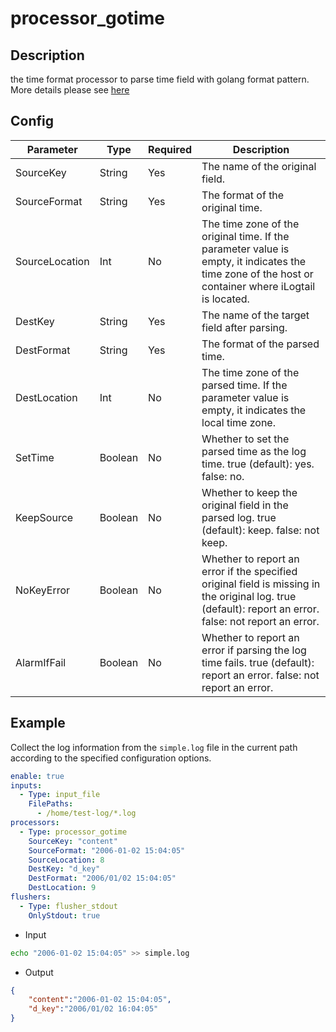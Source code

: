 # processor_gotime

## Description

the time format processor to parse time field with golang format pattern. More details please see [here](https://golang.org/pkg/time/#Time.Format)

## Config

| Parameter | Type | Required | Description |
| - | - | - | - |
| SourceKey | String | Yes | The name of the original field. |
| SourceFormat | String | Yes | The format of the original time. |
| SourceLocation | Int | No | The time zone of the original time. If the parameter value is empty, it indicates the time zone of the host or container where iLogtail is located. |
| DestKey | String | Yes | The name of the target field after parsing. |
| DestFormat | String | Yes | The format of the parsed time. |
| DestLocation | Int | No | The time zone of the parsed time. If the parameter value is empty, it indicates the local time zone. |
| SetTime | Boolean | No | Whether to set the parsed time as the log time. true (default): yes. false: no. |
| KeepSource | Boolean | No | Whether to keep the original field in the parsed log. true (default): keep. false: not keep. |
| NoKeyError | Boolean | No | Whether to report an error if the specified original field is missing in the original log. true (default): report an error. false: not report an error. |
| AlarmIfFail | Boolean | No | Whether to report an error if parsing the log time fails. true (default): report an error. false: not report an error. |

## Example

Collect the log information from the `simple.log` file in the current path according to the specified configuration options.

```yaml
enable: true
inputs:
  - Type: input_file
    FilePaths: 
      - /home/test-log/*.log
processors:
  - Type: processor_gotime
    SourceKey: "content"
    SourceFormat: "2006-01-02 15:04:05"
    SourceLocation: 8
    DestKey: "d_key"
    DestFormat: "2006/01/02 15:04:05"
    DestLocation: 9
flushers:
  - Type: flusher_stdout
    OnlyStdout: true
```

* Input

```bash
echo "2006-01-02 15:04:05" >> simple.log
```

* Output

```json
{
    "content":"2006-01-02 15:04:05",
    "d_key":"2006/01/02 16:04:05"
}
```
